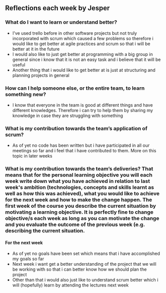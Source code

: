 ﻿
## Reflections each week by Jesper

### What do I want to learn or understand better?
- I've used trello before in other software projects but not truly incorporated with scrum which caused a few problems so therefore i would like to get better at agile practices and scrum so that i will be better at it in the future
- I would also like to just get better at programming with a big group in general since  i know that it is not an easy task and i believe that it will be useful
- Another thing that i would like to get better at is just at structuring and planning projects in general

### How can I help someone else, or the entire team, to learn something new?
- I know that everyone in the team is good at different things and have different knowledges. Therefore i can try to help them by sharing my knowledge in case they are struggling with something

### What is my contribution towards the team’s application of scrum?
- As of yet no code has been written but  i have participated in all our meetings so far and i feel that i have contributed to them. More on this topic in later weeks

### What is my contribution towards the team’s deliveries? That means that for the personal learning objective you will each week write down what you have achieved in relation to last week's ambition (technologies, concepts and skills learnt as well as how this was achieved), what you would like to achieve for the next week and how to make the change happen. The first week of the course you describe the current situation by motivating a learning objective. It is perfectly fine to change objective/s each week as long as you can motivate the change and you evaluate the outcome of the previous week (e.g. describing the current situation.
#### For the next week



- As of yet no goals have been set which means that i have accomplished my goals so far
- Next week i want get a better understanding of the project that we will be working with so that i can better know how we should plan the project
- Other than that i would also just like to understand scrum better which i will (hopefully) learn by attending the lectures next week
